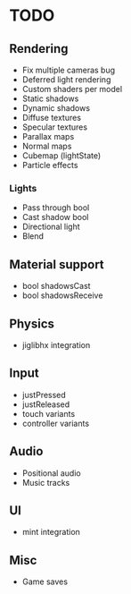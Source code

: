 # TODO
## Rendering
* Fix multiple cameras bug
* Deferred light rendering
* Custom shaders per model
* Static shadows
* Dynamic shadows
* Diffuse textures
* Specular textures
* Parallax maps
* Normal maps
* Cubemap (lightState)
* Particle effects
### Lights
* Pass through bool
* Cast shadow bool
* Directional light
 * Blend
## Material support
* bool shadowsCast
* bool shadowsReceive

## Physics
* jiglibhx integration

## Input
* justPressed
* justReleased
* touch variants
* controller variants

## Audio
* Positional audio
* Music tracks

## UI
* mint integration

## Misc
* Game saves
